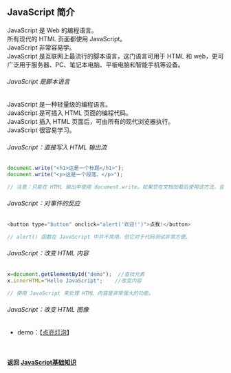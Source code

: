 ## JavaScript 简介
JavaScript 是 Web 的编程语言。  
所有现代的 HTML 页面都使用 JavaScript。  
JavaScript 非常容易学。  
JavaScript 是互联网上最流行的脚本语言，这门语言可用于 HTML 和 web，更可广泛用于服务器、PC、笔记本电脑、平板电脑和智能手机等设备。

###### JavaScript 是脚本语言
JavaScript 是一种轻量级的编程语言。  
JavaScript 是可插入 HTML 页面的编程代码。  
JavaScript 插入 HTML 页面后，可由所有的现代浏览器执行。  
JavaScript 很容易学习。

###### JavaScript：直接写入 HTML 输出流
```javascript
document.write("<h1>这是一个标题</h1>");
document.write("<p>这是一个段落。</p>");

// 注意：只能在 HTML 输出中使用 document.write。如果您在文档加载后使用该方法，会覆盖整个文档。
```

###### JavaScript：对事件的反应
```javascript
<button type="button" onclick="alert('欢迎!')">点我!</button>

// alert() 函数在 JavaScript 中并不常用，但它对于代码测试非常方便。
```

###### JavaScript：改变 HTML 内容
```javascript
x=document.getElementById("demo");  //查找元素
x.innerHTML="Hello JavaScript";    //改变内容

// 使用 JavaScript 来处理 HTML 内容是非常强大的功能。
```

###### JavaScript：改变 HTML 图像
- demo：【[点亮灯泡]( https://azhida.github.io/study/JavaScript/demos/demo-0.html )】


<br>

#### 返回 [JavaScript基础知识](../JavaScript基础知识.md)